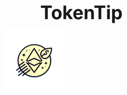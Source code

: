 # <div style="text-align:center; font-size: 60px;">TokenTip </div>


<img src="images/TokenTipLogo.png" width="200">